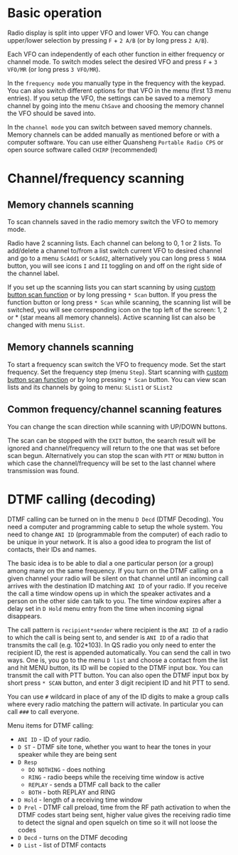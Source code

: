 # Basic operation
Radio display is split into upper VFO and lower VFO. You can change upper/lower selection by pressing `F` + `2 A/B` (or by long press `2 A/B`).

Each VFO can independently of each other function in either frequency or channel mode. To switch modes select the desired VFO and press `F` + `3 VFO/MR` (or long press `3 VFO/MR`).

In the `frequency mode` you manually type in the frequency with the keypad. You can also switch different options for that VFO in the menu (first 13 menu entries). If you setup the VFO, the settings can be saved to a memory channel by going into the menu `ChSave` and choosing the memory channel the VFO should be saved into.

In the `channel mode` you can switch between saved memory channels. Memory channels can be added manually as mentioned before or with a computer software. You can use either Quansheng `Portable Radio CPS` or open source software called `CHIRP` (recommended)

# Channel/frequency scanning

## Memory channels scanning

To scan channels saved in the radio memory switch the VFO to memory mode.

Radio have 2 scanning lists. Each channel can belong to 0, 1 or 2 lists. To add/delete a channel to/from a list switch current VFO to desired channel and go to a menu `ScAdd1` or `ScAdd2`, alternatively you can long press `5 NOAA` button, you will see icons `I` and `II` toggling on and off on the right side of the channel label.

If you set up the scanning lists you can start scanning by using [custom button scan function](https://github.com/egzumer/uv-k5-firmware-custom/wiki/Button-functions#custom-button-functions) or by long pressing `* Scan` button. If you press the function button or long press `* Scan` while scanning, the scanning list will be switched, you will see corresponding icon on the top left of the screen: 1, 2 or * (star means all memory channels). Active scanning list can also be changed with menu `SList`.

## Memory channels scanning

To start a frequency scan switch the VFO to frequency mode. Set the start frequency. Set the frequency step (menu `Step`). Start scanning with [custom button scan function](https://github.com/egzumer/uv-k5-firmware-custom/wiki/Button-functions#custom-button-functions) or by long pressing `* Scan` button. You can view scan lists and its channels by going to menu: `SList1` or `SList2`

## Common frequency/channel scanning features

You can change the scan direction while scanning with UP/DOWN buttons.

The scan can be stopped with the `EXIT` button, the search result will be ignored and channel/frequency will return to the one that was set before scan begun. Alternatively you can stop the scan with `PTT` or `MENU` button in which case the channel/frequency will be set to the last channel where transmission was found.

# DTMF calling (decoding)

DTMF calling can be turned on in the menu `D Decd` (DTMF Decoding). You need a computer and programming cable to setup the whole system. You need to change `ANI ID` (programmable from the computer) of each radio to be unique in your network. It is also a good idea to program the list of contacts, their IDs and names.

The basic idea is to be able to dial a one particular person (or a group) among many on the same frequency. If you turn on the DTMF calling on a given channel your radio will be silent on that channel until an incoming call arrives with the destination ID matching `ANI ID` of your radio. If you receive the call a time window opens up in which the speaker activates and a person on the other side can talk to you. The time window expires after a delay set in `D Hold` menu entry from the time when incoming signal disappears.

The call pattern is `recipient*sender` where recipient is the `ANI ID` of a radio to which the call is being sent to, and sender is `ANI ID` of a radio that transmits the call (e.g. 102*103). In QS radio you only need to enter the recipient ID, the rest is appended automatically. You can send the call in two ways. One is, you go to the menu `D list` and choose a contact from the list and hit MENU button, its ID will be copied to the DTMF input box. You can transmit the call with PTT button. You can also open the DTMF input box by short press `* SCAN` button, and enter 3 digit recipient ID and hit PTT to send.

You can use `#` wildcard in place of any of the ID digits to make a group calls where every radio matching the pattern will activate. In particular you can call `###` to call everyone.

Menu items for DTMF calling:
* `ANI ID` - ID of your radio.
* `D ST` - DTMF site tone, whether you want to hear the tones in your speaker while they are being sent
* `D Resp`
  * `DO NOTHING` - does nothing
  * `RING` - radio beeps while the receiving time window is active
  * `REPLAY` - sends a DTMF call back to the caller
  * `BOTH` - both REPLAY and RING
* `D Hold` - length of a receiving time window
* `D Prel` - DTMF call preload, time from the RF path activation to when the DTMF codes start being sent, higher value gives the receiving radio time to detect the signal and open squelch on time so it will not loose the codes
* `D Decd` - turns on the DTMF decoding
* `D List` - list of DTMF contacts